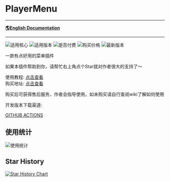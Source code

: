 # PlayerMenu

-------------------------------------------------------------------------------

[**🌎English Documentation**](README.md)

-------------------------------------------------------------------------------

![适用核心](https://img.shields.io/badge/适用核心-Spigot|Folia-blue)
![适用版本](https://img.shields.io/badge/适用版本-1.7.x--1.20.x-blue)
![是否付费](https://img.shields.io/badge/是否付费-开源付费-blue)
![购买价格](https://img.shields.io/badge/dynamic/json?url=https%3A%2F%2Fafdian.net%2Fapi%2Fcreator%2Fget-plan-skus%3Fplan_id%3D1e545a30aacd11edbe4a52540025c377&query=%24.data.plan.show_price&suffix=CNY&label=%E8%B4%AD%E4%B9%B0%E4%BB%B7%E6%A0%BC)
![最新版本](https://img.shields.io/github/v/release/handy-git/PlayerMenu?label=%E6%9C%80%E6%96%B0%E7%89%88%E6%9C%AC)

一款有点好用的菜单插件

如果本插件帮助到你，请帮忙右上角点个Star就对作者很大的支持了～

使用教程: [点击查看](https://ricedoc.handyplus.cn/wiki/PlayerMenu/README/)  
购买地址: [点击查看](https://afdian.net/item/1e545a30aacd11edbe4a52540025c377)

购买后可获得售后服务，作者会指导使用，如未购买请自行查阅wiki了解如何使用

开发版本下载渠道:

[GITHUB ACTIONS](https://github.com/handy-git/PlayerMenu/actions)

## 使用统计

![使用统计](https://bstats.org/signatures/bukkit/PlayerMenu.svg)

## Star History

[![Star History Chart](https://api.star-history.com/svg?repos=handy-git/PlayerMenu&type=Date)](https://star-history.com/#handy-git/PlayerMenu&Date)

